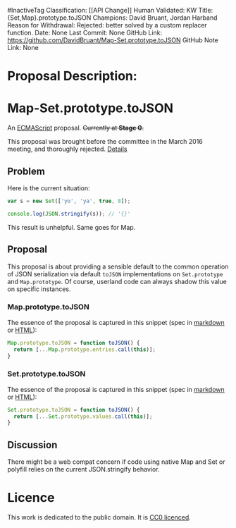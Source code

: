 #InactiveTag
Classification: [[API Change]]
Human Validated: KW
Title: {Set,Map}.prototype.toJSON
Champions: David Bruant, Jordan Harband
Reason for Withdrawal: Rejected: better solved by a custom replacer function.
Date: None
Last Commit: None
GitHub Link: https://github.com/DavidBruant/Map-Set.prototype.toJSON
GitHub Note Link: None

# Proposal Description:

# Map-Set.prototype.toJSON

An [ECMAScript](https://github.com/tc39/ecma262) proposal. ~~Currently at **Stage 0**.~~

This proposal was brought before the committee in the March 2016 meeting, and thoroughly rejected. [Details](https://github.com/DavidBruant/Map-Set.prototype.toJSON/issues/16)

## Problem

Here is the current situation:

````js
var s = new Set(['yo', 'ya', true, 8]);

console.log(JSON.stringify(s)); // '{}'
````

This result is unhelpful. Same goes for Map.


## Proposal

This proposal is about providing a sensible default to the common operation of JSON serialization via default `toJSON` implementations on `Set.prototype` and `Map.prototype`. Of course, userland code can always shadow this value on specific instances.

### Map.prototype.toJSON

The essence of the proposal is captured in this snippet (spec in [markdown](spec.md#mapprototypetojson--) or [HTML](http://davidbruant.github.io/Map-Set.prototype.toJSON/#Map.prototype.toJSON)):

````js
Map.prototype.toJSON = function toJSON() {
  return [...Map.prototype.entries.call(this)];
}
````

### Set.prototype.toJSON

The essence of the proposal is captured in this snippet (spec in [markdown](spec.md#setprototypetojson--) or [HTML](http://davidbruant.github.io/Map-Set.prototype.toJSON/#Set.prototype.toJSON)):

````js
Set.prototype.toJSON = function toJSON() {
  return [...Set.prototype.values.call(this)];
}
````

## Discussion

There might be a web compat concern if code using native Map and Set or polyfill relies on the current JSON.stringify behavior.


# Licence

This work is dedicated to the public domain. It is [CC0 licenced](https://creativecommons.org/publicdomain/zero/1.0/).